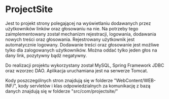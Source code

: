 # ProjectSite
Jest to projekt strony polegającej na wyświetlaniu dodawanych przez użytkowników linków oraz głosowaniu na nie. Na potrzeby tego zaimplementowany został mechanizm rejestracji, logowania, dodawania nowych treści oraz głosowania.
Rejestrowany użytkownik jest automatycznie logowany. Dodawanie treści oraz głosowanie jest możliwe tylko dla zalogowanych użytkowników. Można oddać tylko jeden głos na dany link, pozytywny bądź negatywny. 

Do realizacji projektu wykorzystany został MySQL, Spring Framework JDBC oraz wzorzec DAO. Aplikacja uruchamiana jest na serwerze Tomcat.

Kody poszczególnych stron znajdują się w folderze "WebContent/WEB-INF/", kody servletów i klas odpowiedzialnych za komunikację z bazą danych znajdują się w folderze "src/com/projectsite/" 
